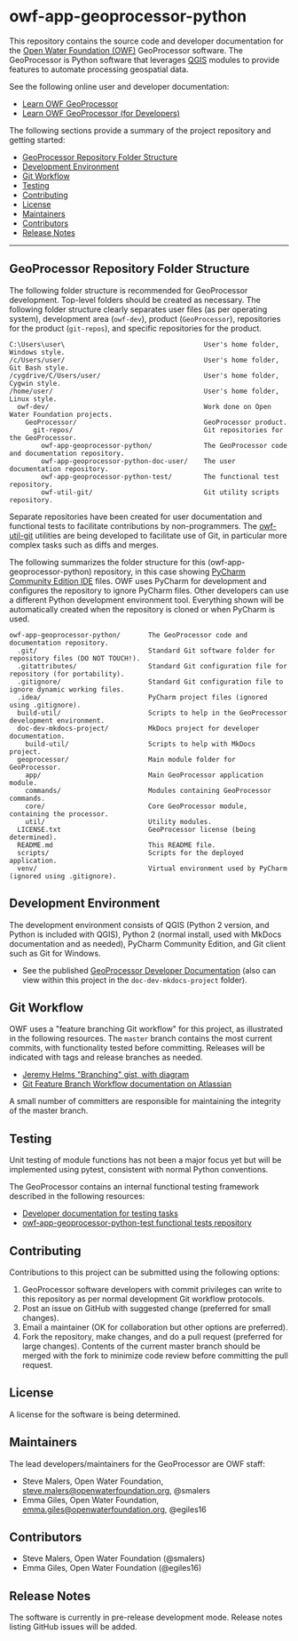 # owf-app-geoprocessor-python #

This repository contains the source code and developer documentation for the
[Open Water Foundation (OWF)](http://openwaterfoundation.org) GeoProcessor software.
The GeoProcessor is Python software that leverages [QGIS](https://www.qgis.org) modules to provide
features to automate processing geospatial data.

See the following online user and developer documentation:

* [Learn OWF GeoProcessor](http://learn.openwaterfoundation.org/owf-app-geoprocessor-python-doc-user/)
* [Learn OWF GeoProcessor (for Developers)](http://learn.openwaterfoundation.org/owf-app-geoprocessor-python-doc-dev/)

The following sections provide a summary of the project repository and getting started:

* [GeoProcessor Repository Folder Structure](#geoprocessor-repository-folder-structure)
* [Development Environment](#development-environment)
* [Git Workflow](#git-workflow)
* [Testing](#testing)
* [Contributing](#contributing)
* [License](#license)
* [Maintainers](#maintainers)
* [Contributors](#contributors)
* [Release Notes](#release-notes)

-----

## GeoProcessor Repository Folder Structure ##

The following folder structure is recommended for GeoProcessor development.
Top-level folders should be created as necessary.
The following folder structure clearly separates user files (as per operating system),
development area (`owf-dev`),
product (`GeoProcessor`), repositories for the product (`git-repos`),
and specific repositories for the product.

```text
C:\Users\user\                                   User's home folder, Windows style.
/c/Users/user/                                   User's home folder, Git Bash style.
/cygdrive/C/Users/user/                          User's home folder, Cygwin style.
/home/user/                                      User's home folder, Linux style.
  owf-dev/                                       Work done on Open Water Foundation projects.
    GeoProcessor/                                GeoProcessor product.
      git-repos/                                 Git repositories for the GeoProcessor.
        owf-app-geoprocessor-python/             The GeoProcessor code and documentation repository.
        owf-app-geoprocessor-python-doc-user/    The user documentation repository.
        owf-app-geoprocessor-python-test/        The functional test repository.
        owf-util-git/                            Git utility scripts repository.

```

Separate repositories have been created for user documentation and functional tests to facilitate contributions by non-programmers.
The [owf-util-git](https://github.com/OpenWaterFoundation/owf-util-git) utilities are being developed
to facilitate use of Git, in particular more complex tasks such as diffs and merges.

The following summarizes the folder structure for this (owf-app-geoprocessor-python) repository,
in this case showing [PyCharm Community Edition IDE](https://www.jetbrains.com/pycharm/download) files.
OWF uses PyCharm for development and configures the repository to ignore PyCharm files.
Other developers can use a different Python development environment tool.
Everything shown will be automatically created when the repository is cloned
or when PyCharm is used.

```text
owf-app-geoprocessor-python/       The GeoProcessor code and documentation repository.
  .git/                            Standard Git software folder for repository files (DO NOT TOUCH!).
  .gitattributes/                  Standard Git configuration file for repository (for portability).
  .gitignore/                      Standard Git configuration file to ignore dynamic working files.
  .idea/                           PyCharm project files (ignored using .gitignore).
  build-util/                      Scripts to help in the GeoProcessor development environment.
  doc-dev-mkdocs-project/          MkDocs project for developer documentation.
    build-util/                    Scripts to help with MkDocs project.
  geoprocessor/                    Main module folder for GeoProcessor.
    app/                           Main GeoProcessor application module.
    commands/                      Modules containing GeoProcessor commands.
    core/                          Core GeoProcessor module, containing the processor.
    util/                          Utility modules.
  LICENSE.txt                      GeoProcessor license (being determined).
  README.md                        This README file.
  scripts/                         Scripts for the deployed application.
  venv/                            Virtual environment used by PyCharm (ignored using .gitignore).
```

## Development Environment ##

The development environment consists of QGIS (Python 2 version, and Python is included with QGIS),
Python 2 (normal install, used with MkDocs documentation and as needed), PyCharm Community Edition,
and Git client such as Git for Windows.

* See the published [GeoProcessor Developer Documentation](http://learn.openwaterfoundation.org/owf-app-geoprocessor-python-doc-dev/)
(also can view within this project in the `doc-dev-mkdocs-project` folder).

## Git Workflow ##

OWF uses a "feature branching Git workflow" for this project, as illustrated in the following resources.
The `master` branch contains the most current commits, with functionality tested before committing.
Releases will be indicated with tags and release branches as needed.

* [Jeremy Helms "Branching" gist, with diagram](https://gist.github.com/digitaljhelms/4287848)
* [Git Feature Branch Workflow documentation on Atlassian](https://www.atlassian.com/git/tutorials/comparing-workflows/feature-branch-workflow)

A small number of committers are responsible for maintaining the integrity of the master branch.

## Testing ##

Unit testing of module functions has not been a major focus yet but will be implemented using pytest,
consistent with normal Python conventions.

The GeoProcessor contains an internal functional testing framework described in the following resources:

* [Developer documentation for testing tasks](http://learn.openwaterfoundation.org/owf-app-geoprocessor-python-doc-dev/dev-tasks/#testing)
* [owf-app-geoprocessor-python-test functional tests repository](https://github.com/OpenWaterFoundation/owf-app-geoprocessor-python-test)

## Contributing ##

Contributions to this project can be submitted using the following options:

1. GeoProcessor software developers with commit privileges can write to this repository
as per normal development Git workflow protocols.
2. Post an issue on GitHub with suggested change (preferred for small changes).
3. Email a maintainer (OK for collaboration but other options are preferred).
4. Fork the repository, make changes, and do a pull request (preferred for large changes).
Contents of the current master branch should be merged with the fork to minimize
code review before committing the pull request.

## License ##

A license for the software is being determined.

## Maintainers ##

The lead developers/maintainers for the GeoProcessor are OWF staff:

* Steve Malers, Open Water Foundation, [steve.malers@openwaterfoundation.org](mailto:steve.malers@openwaterfoundation.org), @smalers
* Emma Giles, Open Water Foundation, [emma.giles@openwaterfoundation.org](mailto:emma.giles@openwaterfoundation.org), @egiles16

## Contributors ##

* Steve Malers, Open Water Foundation (@smalers)
* Emma Giles, Open Water Foundation (@egiles16)

## Release Notes ##

The software is currently in pre-release development mode.
Release notes listing GitHub issues will be added.
